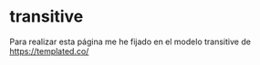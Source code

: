 # transitive
Para realizar esta página me he fijado en el modelo transitive de https://templated.co/
